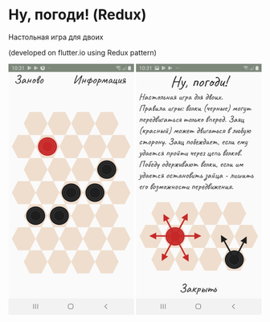 # Ну, погоди! (Redux)

Настольная игра для двоих

(developed on flutter.io using Redux pattern)

![img](s1.jpg) ![img](s2.jpg)
